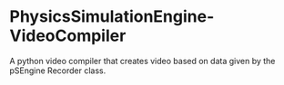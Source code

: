# PhysicsSimulationEngine-VideoCompiler
A python video compiler that creates video based on data given by the pSEngine Recorder class.
